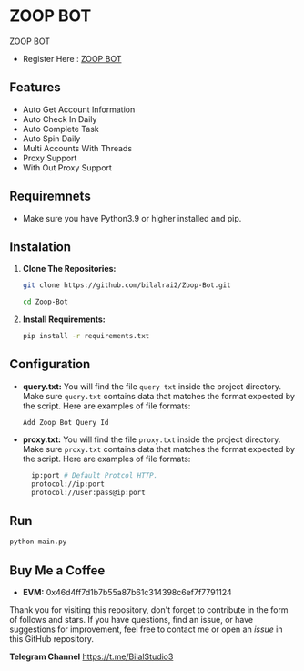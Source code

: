 # ZOOP BOT 
ZOOP BOT 

- Register Here : [ZOOP BOT](https://t.me/zoop_app_bot?start=o0W8xlVo9)

## Features

  - Auto Get Account Information
  - Auto Check In Daily 
  - Auto Complete Task 
  - Auto Spin Daily 
  - Multi Accounts With Threads
  - Proxy Support 
  - With Out Proxy Support 

## Requiremnets

- Make sure you have Python3.9 or higher installed and pip.

## Instalation

1. **Clone The Repositories:**
   ```bash
   git clone https://github.com/bilalrai2/Zoop-Bot.git
   ```
   ```bash
   cd Zoop-Bot
   ```

2. **Install Requirements:**
   ```bash
   pip install -r requirements.txt 
   ```

## Configuration

- **query.txt:** You will find the file `query txt` inside the project directory. Make sure `query.txt` contains data that matches the format expected by the script. Here are examples of file formats:
  ```
  Add Zoop Bot Query Id
  ```

- **proxy.txt:** You will find the file `proxy.txt` inside the project directory. Make sure `proxy.txt` contains data that matches the format expected by the script. Here are examples of file formats:
  ```bash
    ip:port # Default Protcol HTTP.
    protocol://ip:port
    protocol://user:pass@ip:port
  ```

## Run

```bash
python main.py 
```

## Buy Me a Coffee

- **EVM:** 
0x46d4ff7d1b7b55a87b61c314398c6ef7f7791124

Thank you for visiting this repository, don't forget to contribute in the form of follows and stars.
If you have questions, find an issue, or have suggestions for improvement, feel free to contact me or open an *issue* in this GitHub repository.

**Telegram Channel** https://t.me/BilalStudio3
